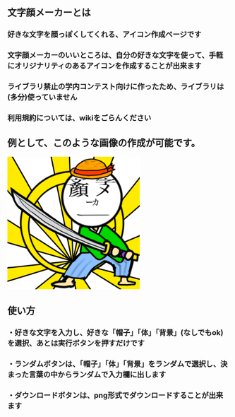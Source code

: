 ## 文字顔メーカーとは
### 好きな文字を顔っぽくしてくれる、アイコン作成ページです
### 文字顔メーカーのいいところは、自分の好きな文字を使って、手軽にオリジナリティのあるアイコンを作成することが出来ます
### ライブラリ禁止の学内コンテスト向けに作ったため、ライブラリは(多分)使っていません
### 利用規約については、wikiをごらんください
## 例として、このような画像の作成が可能です。
![文字顔メーカー](https://github.com/henoheTK/mojigao-maker/blob/master/images/%E6%96%87%E5%AD%97%E9%A1%94%E3%83%A1%E3%83%BC%E3%82%AB%E3%83%BC.png)

## 使い方
### ・好きな文字を入力し、好きな「帽子」「体」「背景」(なしでもok)を選択、あとは実行ボタンを押すだけです
### ・ランダムボタンは、「帽子」「体」「背景」をランダムで選択し、決まった言葉の中からランダムで入力欄に出します
### ・ダウンロードボタンは、png形式でダウンロードすることが出来ます
